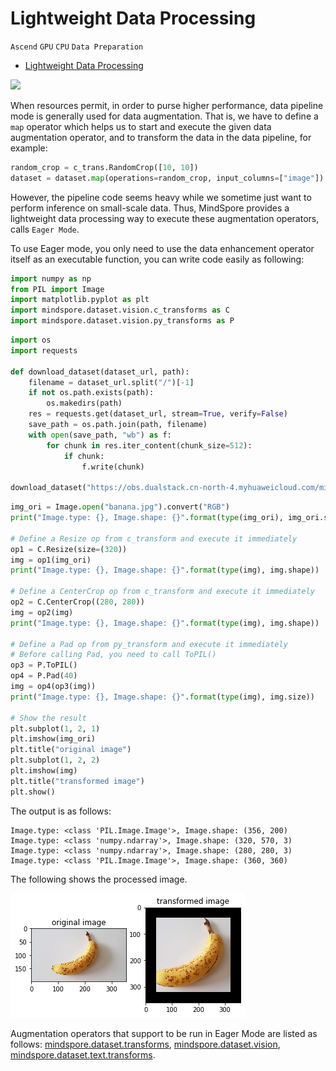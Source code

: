# Lightweight Data Processing

`Ascend` `GPU` `CPU` `Data Preparation`
<!-- TOC -->

- [Lightweight Data Processing](#lightweight-data-processing)

<!-- /TOC -->

<a href="https://gitee.com/mindspore/docs/blob/master/docs/mindspore/programming_guide/source_en/eager.md" target="_blank"><img src="https://gitee.com/mindspore/docs/raw/master/resource/_static/logo_source_en.png"></a>

When resources permit, in order to purse higher performance, data pipeline mode is generally used for data augmentation. That is, we have to define a `map` operator which helps us to start and execute the given data augmentation operator, and to transform the data in the data pipeline, for example:

```python
random_crop = c_trans.RandomCrop([10, 10])
dataset = dataset.map(operations=random_crop, input_columns=["image"])
```

However, the pipeline code seems heavy while we sometime just want to perform inference on small-scale data.
Thus, MindSpore provides a lightweight data processing way to execute these augmentation operators, calls `Eager Mode`.

To use Eager mode, you only need to use the data enhancement operator itself as an executable function, you can write code easily as following:

```python
import numpy as np
from PIL import Image
import matplotlib.pyplot as plt
import mindspore.dataset.vision.c_transforms as C
import mindspore.dataset.vision.py_transforms as P
```

```python
import os
import requests

def download_dataset(dataset_url, path):
    filename = dataset_url.split("/")[-1]
    if not os.path.exists(path):
        os.makedirs(path)
    res = requests.get(dataset_url, stream=True, verify=False)
    save_path = os.path.join(path, filename)
    with open(save_path, "wb") as f:
        for chunk in res.iter_content(chunk_size=512):
            if chunk:
                f.write(chunk)

download_dataset("https://obs.dualstack.cn-north-4.myhuaweicloud.com/mindspore-website/notebook/datasets/banana.jpg", ".")
```

```python
img_ori = Image.open("banana.jpg").convert("RGB")
print("Image.type: {}, Image.shape: {}".format(type(img_ori), img_ori.size))

# Define a Resize op from c_transform and execute it immediately
op1 = C.Resize(size=(320))
img = op1(img_ori)
print("Image.type: {}, Image.shape: {}".format(type(img), img.shape))

# Define a CenterCrop op from c_transform and execute it immediately
op2 = C.CenterCrop((280, 280))
img = op2(img)
print("Image.type: {}, Image.shape: {}".format(type(img), img.shape))

# Define a Pad op from py_transform and execute it immediately
# Before calling Pad, you need to call ToPIL()
op3 = P.ToPIL()
op4 = P.Pad(40)
img = op4(op3(img))
print("Image.type: {}, Image.shape: {}".format(type(img), img.size))

# Show the result
plt.subplot(1, 2, 1)
plt.imshow(img_ori)
plt.title("original image")
plt.subplot(1, 2, 2)
plt.imshow(img)
plt.title("transformed image")
plt.show()
```

The output is as follows:

```text
Image.type: <class 'PIL.Image.Image'>, Image.shape: (356, 200)
Image.type: <class 'numpy.ndarray'>, Image.shape: (320, 570, 3)
Image.type: <class 'numpy.ndarray'>, Image.shape: (280, 280, 3)
Image.type: <class 'PIL.Image.Image'>, Image.shape: (360, 360)
```

The following shows the processed image.

![eager_mode](./images/eager_mode.png)

Augmentation operators that support to be run in Eager Mode are listed as follows: [mindspore.dataset.transforms](https://www.mindspore.cn/docs/api/en/master/api_python/mindspore.dataset.transforms.html), [mindspore.dataset.vision](https://www.mindspore.cn/docs/api/en/master/api_python/mindspore.dataset.vision.html), [mindspore.dataset.text.transforms](https://www.mindspore.cn/docs/api/en/master/api_python/mindspore.dataset.text.html#mindspore-dataset-text-transforms).
